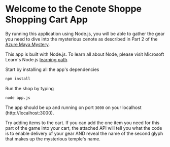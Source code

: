 # Welcome to the Cenote Shoppe Shopping Cart App

By running this application using Node.js, you will be able to gather the gear you need to dive into the mysterious cenote as described in Part 2 of the [Azure Maya Mystery](https://aka.ms/AzureMayaMystery).

This app is built with Node.js. To learn all about Node, please visit Microsoft Learn's Node.js [learning path](https://docs.microsoft.com/en-gb/learn/paths/build-javascript-applications-nodejs/?WT.mc_id=mayamystery-playfab-jelooper).

Start by installing all the app's dependencies

```bash
npm install
```

Run the shop by typing

```bash
node app.js
```

The app should be up and running on port `3000` on your localhost (http://localhost:3000).

Try adding items to the cart. If you can add the one item you need for this part of the game into your cart, the attached API will tell you what the code is to enable delivery of your gear AND reveal the name of the second glyph that makes up the mysterious temple's name.
